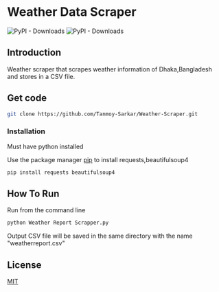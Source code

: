 # Weather Data Scraper
![PyPI - Downloads](https://img.shields.io/badge/Python----blue)
![PyPI - Downloads](https://img.shields.io/pypi/dd/beautifulsoup4?label=Beautifulsoup)

## Introduction
Weather scraper that scrapes weather information of Dhaka,Bangladesh and stores in a CSV file.

## Get code
```bash
git clone https://github.com/Tanmoy-Sarkar/Weather-Scraper.git
```

### Installation
Must have python installed

Use the package manager [pip](https://pip.pypa.io/en/stable/) to install requests,beautifulsoup4

```bash
pip install requests beautifulsoup4
```

## How To Run

Run from the command line
```bash
python Weather Report Scrapper.py
```
Output CSV file will be saved in the same directory with the name "weatherreport.csv"

## License
[MIT](https://choosealicense.com/licenses/mit/)

